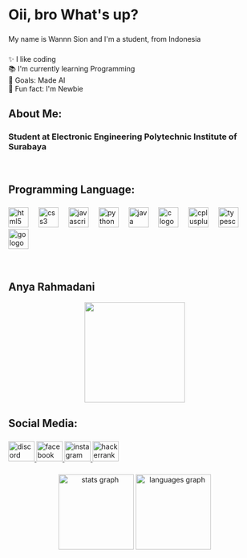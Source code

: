 <h1 align="left">Oii, bro What's up?</h1>

###

<p align="left">My name is Wannn Sion and I'm a student, from Indonesia</p>

###

<p align="left">✨ I like coding<br>📚 I'm currently learning Programming<br>🎯 Goals: Made AI<br>🎲 Fun fact: I'm Newbie</p>

###

<h2 align="left">About Me:</h2>
  <h3>Student at Electronic Engineering Polytechnic Institute of Surabaya</h3>
</br>


<h2 align="left">Programming Language:</h2>

###

<div align="left">
  <img src="https://cdn.jsdelivr.net/gh/devicons/devicon/icons/html5/html5-original.svg" height="40" alt="html5 logo" />
  <img width="12" />
  <img src="https://cdn.jsdelivr.net/gh/devicons/devicon/icons/css3/css3-original.svg" height="40" alt="css3 logo" />
  <img width="12" />
  <img src="https://cdn.jsdelivr.net/gh/devicons/devicon/icons/javascript/javascript-original.svg" height="40" alt="javascript logo" />
  <img width="12" />
  <img src="https://cdn.jsdelivr.net/gh/devicons/devicon/icons/python/python-original.svg" height="40" alt="python logo" />
  <img width="12" />
  <img src="https://cdn.jsdelivr.net/gh/devicons/devicon/icons/java/java-original.svg" height="40" alt="java logo" />
  <img width="12" />
  <img src="https://cdn.jsdelivr.net/gh/devicons/devicon/icons/c/c-original.svg" height="40" alt="c logo" />
  <img width="12" />
  <img src="https://cdn.jsdelivr.net/gh/devicons/devicon/icons/cplusplus/cplusplus-original.svg" height="40" alt="cplusplus logo" />
  <img width="12" />
  <img src="https://cdn.jsdelivr.net/gh/devicons/devicon/icons/typescript/typescript-original.svg" height="40" alt="typescript logo" />
  <img width="12" />
  <img src="https://cdn.jsdelivr.net/gh/devicons/devicon/icons/go/go-original.svg" height="40" alt="go logo" />
</div>

</br>
</br>

<h2>Anya Rahmadani</h2>
 
<div align="center">
  <img height="200" src="https://i.giphy.com/media/v1.Y2lkPTc5MGI3NjExNGdvbHIxOTRmNTZ1NmVsd2FqYmswN21oN3Qzemhud3lxcmVjeW45MiZlcD12MV9pbnRlcm5hbF9naWZfYnlfaWQmY3Q9Zw/LxPhEh5yYHkviFtLUy/giphy.gif" />
</div>

###

<h2 align="left">Social Media:</h2>

###

<div align="left">
  <a href="https://discord.com/channels/@mewannnsion95" target="_blank">
    <img src="https://raw.githubusercontent.com/maurodesouza/profile-readme-generator/master/src/assets/icons/social/discord/default.svg" width="52" height="40" alt="discord logo" />
  </a>
  <a href="https://www.facebook.com/profile.php?id=100035657014919" target="_blank">
    <img src="https://raw.githubusercontent.com/maurodesouza/profile-readme-generator/master/src/assets/icons/social/facebook/default.svg" width="52" height="40" alt="facebook logo" />
  </a>
  <a href="https://www.instagram.com/wannn_xgsz/" target="_blank">
    <img src="https://raw.githubusercontent.com/maurodesouza/profile-readme-generator/master/src/assets/icons/social/instagram/default.svg" width="52" height="40" alt="instagram logo" />
  </a>
  <a href="https://www.hackerrank.com/profile/wannnsion95" target="_blank">
    <img src="https://raw.githubusercontent.com/maurodesouza/profile-readme-generator/master/src/assets/icons/social/hackerrank/default.svg" width="52" height="40" alt="hackerrank logo" />
  </a>
</div>

###

<div align="center">
  <img src="https://github-readme-stats.vercel.app/api?username=wannn-sion95&hide_title=false&hide_rank=false&show_icons=true&include_all_commits=true&count_private=true&disable_animations=false&theme=dracula&locale=en&hide_border=false&order=1" height="150" alt="stats graph" />
  <img src="https://github-readme-stats.vercel.app/api/top-langs?username=wannn-sion95&locale=en&hide_title=false&layout=compact&card_width=320&langs_count=5&theme=dracula&hide_border=false&order=2" height="150" alt="languages graph" />
</div>
